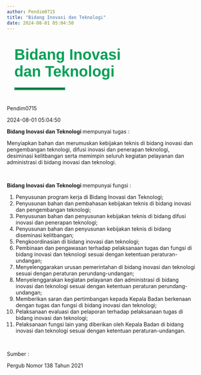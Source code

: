 ```yaml
---
author: Pendim0715
title: "Bidang Inovasi dan Teknologi"
date: 2024-08-01 05:04:50
---
```


<h1 class="MsoNormal" style="margin-bottom: 0cm; margin-left: 20px; margin-right: 20px;">
    <span style="font-size: 30pt; font-family: 'Poppins', sans-serif;">
        <span style="color: #03A055;">
            <span style="vertical-align: inherit;">
                <span style="vertical-align: inherit;">
                    <span style="vertical-align: inherit;">
                        <span style="vertical-align: inherit;">
                            <span style="vertical-align: inherit;">
                                <span style="vertical-align: inherit;">
                                    <span style="vertical-align: inherit;">
                                        <span style="vertical-align: inherit;">
                                            <span style="vertical-align: inherit;">
                                                <span style="vertical-align: inherit;">
                                                    Bidang Inovasi</br>dan Teknologi
                                                </span>
                                            </span>
                                        </span>
                                    </span>
                                </span>
                            </span>
                        </span>
                    </span>
                </span>
            </span>
        </span>
    </span>
</h1>

<hr style="border: 3px solid #03A055; width: 130px; margin-top:20px; margin-bottom: 40px; margin-left: 20px; margin-right: 20px;">

<div class="p-5 border border-gray-300 rounded-lg bg-gray-100 dark:bg-gray-700 mx-5">
    <div class="flex justify-left">
        <p class="MsoNormal dark:text-white mb-4 mr-8 mt-2">
            <span class="text-sm font-poppins dark:text-white">
                <span class="text-black dark:text-white">
                    <i class="fas fa-user mr-2"></i>Pendim0715
                </span>
            </span>
        </p>
        <p class="MsoNormal mb-4 mt-2">
            <span class="text-sm font-poppins">
                <span class="text-black dark:text-white">
                    <i class="fas fa-calendar-alt mr-2"></i>2024-08-01 05:04:50
                </span>
            </span>
        </p>
    </div>
    <p class="MsoNormal m-0 leading-6 text-justify">
        <span class="text-base font-poppins">
            <strong>
                <span class="text-black dark:text-white">
                    <span style="vertical-align: inherit;">
                        <span style="vertical-align: inherit;">Bidang Inovasi dan Teknologi</span>
                    </span>
                </span>
            </strong>
            <span class="text-black dark:text-white">
                <span style="vertical-align: inherit;">
                    <span style="vertical-align: inherit;"> mempunyai tugas :</span>
                </span>
            </span>
        </span>
    </p>
    <p class="MsoNormal m-0 leading-6 text-justify">
        <span class="text-base font-poppins text-black dark:text-white">
            <span style="vertical-align: inherit;">
                <span style="vertical-align: inherit;">Menyiapkan bahan dan merumuskan kebijakan teknis di bidang inovasi dan pengembangan teknologi, difusi inovasi dan penerapan teknologi, desiminasi kelitbangan serta memimpin seluruh kegiatan pelayanan dan administrasi di bidang inovasi dan teknologi.</span>
            </span>
        </span>
    </p>
    <p class="MsoNormal m-0 leading-6 text-justify">
        <span class="text-base font-poppins text-black dark:text-white">&nbsp;</span>
    </p>
    <p class="MsoNormal m-0 leading-6 text-justify">
        <span class="text-base font-poppins text-black dark:text-white">
            <strong>
                <span class="text-black dark:text-white">
                    <span style="vertical-align: inherit;">
                        <span style="vertical-align: inherit;">Bidang Inovasi dan Teknologi</span>
                    </span>
                </span>
            </strong>
            <span class="text-black dark:text-white">
                <span style="vertical-align: inherit;">
                    <span style="vertical-align: inherit;"> mempunyai fungsi :</span>
                </span>
            </span>
        </span>
    </p>
    <ol class="mt-0 text-left" start="1" type="1">
        <li class="MsoNormal text-gray-600 mb-0 text-justify leading-normal list-inside">
            <span class="text-base font-poppins text-black dark:text-white">
                <span style="vertical-align: inherit;">
                    <span style="vertical-align: inherit;">Penyusunan program kerja di Bidang Inovasi dan Teknologi;</span>
                </span>
            </span>
        </li>
        <li class="MsoNormal text-gray-600 mb-0 text-justify leading-normal list-inside">
            <span class="text-base font-poppins text-black dark:text-white">
                <span style="vertical-align: inherit;">
                    <span style="vertical-align: inherit;">Penyusunan bahan dan pembahasan kebijakan teknis di bidang inovasi dan pengembangan teknologi;</span>
                </span>
            </span>
        </li>
        <li class="MsoNormal text-gray-600 mb-0 text-justify leading-normal list-inside">
            <span class="text-base font-poppins text-black dark:text-white">
                <span style="vertical-align: inherit;">
                    <span style="vertical-align: inherit;">Penyusunan bahan dan penyusunan kebijakan teknis di bidang difusi inovasi dan penerapan teknologi;</span>
                </span>
            </span>
        </li>
        <li class="MsoNormal text-gray-600 mb-0 text-justify leading-normal list-inside">
            <span class="text-base font-poppins text-black dark:text-white">
                <span style="vertical-align: inherit;">
                    <span style="vertical-align: inherit;">Penyusunan bahan dan penyusunan kebijakan teknis di bidang diseminasi kelitbangan;</span>
                </span>
            </span>
        </li>
        <li class="MsoNormal text-gray-600 mb-0 text-justify leading-normal list-inside">
            <span class="text-base font-poppins text-black dark:text-white">
                <span style="vertical-align: inherit;">
                    <span style="vertical-align: inherit;">Pengkoordinasian di bidang inovasi dan teknologi;</span>
                </span>
            </span>
        </li>
        <li class="MsoNormal text-gray-600 mb-0 text-justify leading-normal list-inside">
            <span class="text-base font-poppins text-black dark:text-white">
                <span style="vertical-align: inherit;">
                    <span style="vertical-align: inherit;">Pembinaan dan pengawasan terhadap pelaksanaan tugas dan fungsi di bidang inovasi dan teknologi sesuai dengan ketentuan peraturan-undangan;</span>
                </span>
            </span>
        </li>
        <li class="MsoNormal text-gray-600 mb-0 text-justify leading-normal list-inside">
            <span class="text-base font-poppins text-black dark:text-white">
                <span style="vertical-align: inherit;">
                    <span style="vertical-align: inherit;">Menyelenggarakan urusan pemerintahan di bidang inovasi dan teknologi sesuai dengan peraturan perundang-undangan;</span>
                </span>
            </span>
        </li>
        <li class="MsoNormal text-gray-600 mb-0 text-justify leading-normal list-inside">
            <span class="text-base font-poppins text-black dark:text-white">
                <span style="vertical-align: inherit;">
                    <span style="vertical-align: inherit;">Menyelenggarakan kegiatan pelayanan dan administrasi di bidang inovasi dan teknologi sesuai dengan ketentuan peraturan perundang-undangan;</span>
                </span>
            </span>
        </li>
        <li class="MsoNormal text-gray-600 mb-0 text-justify leading-normal list-inside">
            <span class="text-base font-poppins text-black dark:text-white">
                <span style="vertical-align: inherit;">
                    <span style="vertical-align: inherit;">Memberikan saran dan pertimbangan kepada Kepala Badan berkenaan dengan tugas dan fungsi di bidang inovasi dan teknologi;</span>
                </span>
            </span>
        </li>
        <li class="MsoNormal text-gray-600 mb-0 text-justify leading-normal list-inside">
            <span class="text-base font-poppins text-black dark:text-white">
                <span style="vertical-align: inherit;">
                    <span style="vertical-align: inherit;">Pelaksanaan evaluasi dan pelaporan terhadap pelaksanaan tugas di bidang inovasi dan teknologi;</span>
                </span>
            </span>
        </li>
        <li class="MsoNormal text-gray-600 mb-0 text-justify leading-normal list-inside">
            <span class="text-base font-poppins text-black dark:text-white">
                <span style="vertical-align: inherit;">
                    <span style="vertical-align: inherit;">Pelaksanaan fungsi lain yang diberikan oleh Kepala Badan di bidang inovasi dan teknologi sesuai dengan ketentuan peraturan-undangan.</span>
                </span>
            </span>
        </li>
    </ol>
    <p class="MsoNormal m-0 leading-6 text-justify">
        <span class="text-base font-poppins text-black dark:text-white">&nbsp;</span>
    </p>
    <p class="MsoNormal m-0 leading-6 text-justify">
        <span class="text-base font-poppins text-black dark:text-white">
            <span style="vertical-align: inherit;">
                <span style="vertical-align: inherit;">Sumber :</span>
            </span>
        </span>
    </p>
    <p class="MsoNormal m-0 leading-6 text-justify">
        <span class="text-base font-poppins text-black dark:text-white">
            <span style="vertical-align: inherit;">
                <span style="vertical-align: inherit;">Pergub Nomor 138 Tahun 2021</span>
            </span>
        </span>
    </p>
</div>

<style>
@media screen and (max-width: 768px) {
  div[class*="p-5 border border-gray-300 rounded-lg bg-gray-100 dark:bg-gray-700 mx-5"] {
    margin-left: 10px;
    margin-right: 10px;
  }
}
</style>